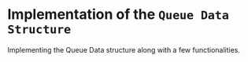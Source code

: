 # Implementation of the ```Queue Data Structure```

Implementing the Queue Data structure along with a few functionalities.
 

